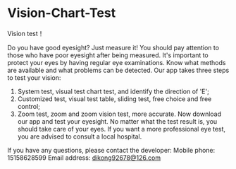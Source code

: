 # Vision-Chart-Test
Vision test！


Do you have good eyesight? Just measure it! You should pay attention to those who have poor eyesight after being measured.
It's important to protect your eyes by having regular eye examinations. Know what methods are available and what problems can be detected. Our app takes three steps to test your vision:
1. System test, visual test chart test, and identify the direction of 'E';
2. Customized test, visual test table, sliding test, free choice and free control;
3. Zoom test, zoom and zoom vision test, more accurate.
Now download our app and test your eyesight.
No matter what the test result is, you should take care of your eyes.
If you want a more professional eye test, you are advised to consult a local hospital.

If you have any questions, please contact the developer:
Mobile phone: 15158628599
Email address: dikong92678@126.com
